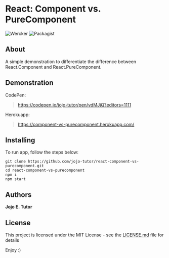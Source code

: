 # React: Component vs. PureComponent
![Wercker](https://img.shields.io/wercker/ci/wercker/docs.svg)
![Packagist](https://img.shields.io/packagist/l/doctrine/orm.svg)

## About
A simple demonstration to differentiate the difference between React.Component and React.PureComponent.

## Demonstration
CodePen:
 > https://codepen.io/jojo-tutor/pen/vdMJjQ?editors=1111

Herokuapp:
 > https://component-vs-purecomponent.herokuapp.com/

## Installing
To run app, follow the steps below:

```
git clone https://github.com/jojo-tutor/react-component-vs-purecomponent.git
cd react-component-vs-purecomponent
npm i
npm start
```

## Authors
**Jojo E. Tutor**

## License
This project is licensed under the MIT License - see the [LICENSE.md](LICENSE) file for details

Enjoy :)
